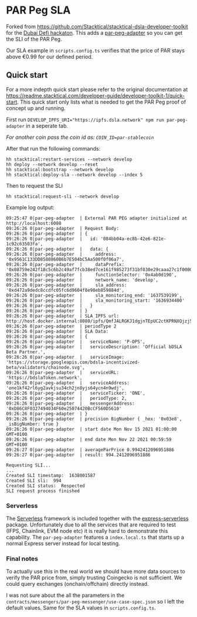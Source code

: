 # PAR Peg SLA

Forked from https://github.com/Stacktical/stacktical-dsla-developer-toolkit for the [Dubai Defi hackaton](https://dubaidefi.io/). This adds a [par-peg-adapter](services/par-peg-adapter) so you can get the SLI of the PAR Peg. 

Our SLA example in `scripts.config.ts` verifies that the price of PAR stays above €0.99 for our defined period.

## Quick start

For a more indepth quick start please refer to the original documentation at https://readme.stacktical.com/developer-guide/developer-toolkit-1/quick-start. This quick start only lists what is needed to get the PAR Peg proof of concept up and running.


First run `DEVELOP_IPFS_URI="https://ipfs.dsla.network" npm run par-peg-adapter` in a seperate tab.

*For another coin pass the coin id as: `COIN_ID=par-stablecoin`*

After that run the following commands:

```
hh stacktical:restart-services --network develop
hh deploy --network develop --reset
hh stacktical:bootstrap --network develop
hh stacktical:deploy-sla --network develop --index 5
```

Then to request the SLI

```
hh stacktical:request-sli --network develop
```

Example log output:

```
09:25:47 0|par-peg-adapter  | External PAR PEG adapter initialized at http://localhost:6080
09:26:26 0|par-peg-adapter  | Request Body:
09:26:26 0|par-peg-adapter  | {
09:26:26 0|par-peg-adapter  |   id: '084bb04a-ec8b-42e6-821e-1c92c63503fa',
09:26:26 0|par-peg-adapter  |   data: {
09:26:26 0|par-peg-adapter  |     address: '0x9561C133DD8580860B6b7E504bC5Aa500f0f06a7',
09:26:26 0|par-peg-adapter  |     dataPrefix: '0x08759e242f18c5c6b2c49af7fcb38ed7ce161f985273f31bf030e29caaa27c1f000000000000000000000000000000000000000000000000016345785d8a0000000000000000000000000000e982e462b094850f12af94d21d470e21be9d0e9c6a9705b4000000000000000000000000000000000000000000000000000000000000000000000000000000000000000000000000000000000000000061a1ecdd',
09:26:26 0|par-peg-adapter  |     functionSelector: '0x4ab0d190',
09:26:26 0|par-peg-adapter  |     network_name: 'develop',
09:26:26 0|par-peg-adapter  |     sla_address: '0xd472a9dedc8ccdfc05fc6d9604f8e90eb859884d',
09:26:26 0|par-peg-adapter  |     sla_monitoring_end: '1637539199',
09:26:26 0|par-peg-adapter  |     sla_monitoring_start: '1636934400'
09:26:26 0|par-peg-adapter  |   }
09:26:26 0|par-peg-adapter  | }
09:26:26 0|par-peg-adapter  | SLA IPFS url: http://host.docker.internal:8080/ipfs/QmfJALRGKJ1dgjnTEpUC2ctKPRNXQjzj5hXifddZAn1qAJ
09:26:26 0|par-peg-adapter  | periodType 2
09:26:26 0|par-peg-adapter  | SLA Data:
09:26:26 0|par-peg-adapter  | {
09:26:26 0|par-peg-adapter  |   serviceName: 'P-OPS',
09:26:26 0|par-peg-adapter  |   serviceDescription: 'Official bDSLA Beta Partner.',
09:26:26 0|par-peg-adapter  |   serviceImage: 'https://storage.googleapis.com/bdsla-incentivized-beta/validators/chainode.svg',
09:26:26 0|par-peg-adapter  |   serviceURL: 'https://bdslaToken.network',
09:26:26 0|par-peg-adapter  |   serviceAddress: 'one1kf42rl6yg2avkjsu34ch2jn8yjs64ycn4n9wdj',
09:26:26 0|par-peg-adapter  |   serviceTicker: 'ONE',
09:26:26 0|par-peg-adapter  |   periodType: 2,
09:26:26 0|par-peg-adapter  |   messengerAddress: '0xD86C8F0327494034F60e25074420BcCF560D5610'
09:26:26 0|par-peg-adapter  | }
09:26:26 0|par-peg-adapter  | precision BigNumber { _hex: '0x03e8', _isBigNumber: true }
09:26:26 0|par-peg-adapter  | start date Mon Nov 15 2021 01:00:00 GMT+0100
09:26:26 0|par-peg-adapter  | end date Mon Nov 22 2021 00:59:59 GMT+0100
09:26:27 0|par-peg-adapter  | averageParPrice 0.9942412096951886
09:26:27 0|par-peg-adapter  | result: 994.2412096951886
```

```
Requesting SLI...
...
Created SLI timestamp:  1638001587
Created SLI sli:  994
Created SLI status:  Respected
SLI request process finished
```

### Serverless

The [Serverless](https://www.serverless.com/) framework is included together with the [express-serverless](https://github.com/vendia/serverless-express/) package. Unfortunately due to all the services that are required to test (IFPS, Chainlink, EVM node etc) it is really hard to demonstrate this capability. The `par-peg-adapter` features a `index.local.ts` that starts up a normal Express server instead for local testing.

### Final notes

To actually use this in the real world we should have more data sources to verify the PAR price from, simply trusting Coingecko is not sufficient. We could query exchanges (onchain/offchain) directly instead.

I was not sure about the all the parameters in the `contracts/messengers/par-peg-messenger/use-case-spec.json` so I left the default values. Same for the SLA values in `scripts.config.ts`.
